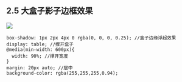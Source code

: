 ## 2.5 大盒子影子边框效果
![](https://ws2.sinaimg.cn/large/006tNc79gy1g1wstkurs1j31g40j44nq.jpg)
```
box-shadow: 1px 2px 4px 0 rgba(0, 0, 0, 0.25); //盒子边缘浮起效果  
display: table; //撑开盒子  
@media(min-width: 600px){  
  width: 90%; //撑开宽度  
} 
margin: 20px auto; //居中  
background-color: rgba(255,255,255,0.94);
```